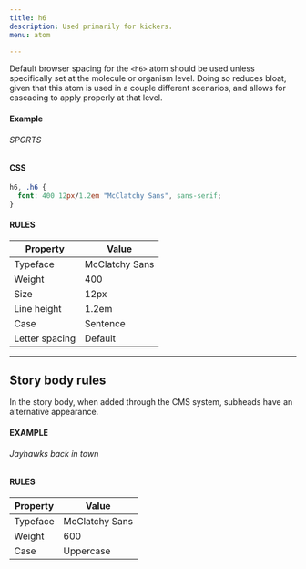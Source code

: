 ```yaml
---
title: h6
description: Used primarily for kickers.
menu: atom

---
```

Default browser spacing for the `<h6>` atom should be used unless specifically set at the molecule or organism level. Doing so reduces bloat, given that this atom is used in a couple different scenarios, and allows for cascading to apply properly at that level.

#### Example
<h6>SPORTS</h6>

#### CSS
```css
h6, .h6 {
  font: 400 12px/1.2em "McClatchy Sans", sans-serif;
}
```
#### RULES

Property | Value
--- | ---
Typeface | McClatchy Sans
Weight | 400
Size | 12px
Line height | 1.2em
Case | Sentence
Letter spacing | Default

---

## Story body rules 

In the story body, when added through the CMS system, subheads have an alternative appearance.

#### EXAMPLE

###### Jayhawks back in town

#### RULES


Property | Value
--- | ---
Typeface | McClatchy Sans
Weight | 600
Case | Uppercase
